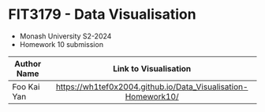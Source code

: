 # FIT3179 - Data Visualisation
- Monash University S2-2024
- Homework 10 submission

| Author Name              | Link to Visualisation                                        |
| ------------------------ |:------------------------------------------------------------:|
| Foo Kai Yan              | https://wh1tef0x2004.github.io/Data_Visualisation-Homework10/ |
